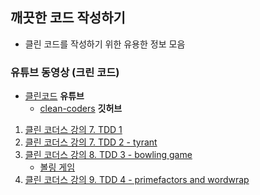 ## 깨끗한 코드 작성하기

* 클린 코드를 작성하기 위한 유용한 정보 모음

### 유튜브 동영상 (크린 코드)

* [클린코드](https://www.youtube.com/playlist?list=PLuLb6MC4SOvXCRePHrb4e-EYadjZ9KHyH) **유튜브**
  * [clean-coders](https://github.com/msbaek/clean-coders-2013) **깃허브**

1. [클린 코더스 강의 7. TDD 1](https://www.youtube.com/watch?v=wmHV6L0e1sU)
2. [클린 코더스 강의 7. TDD 2 - tyrant](https://www.youtube.com/watch?v=c-Pv2ia05Ek)
3. [클린 코더스 강의 8. TDD 3 - bowling game](https://www.youtube.com/watch?v=fFwDMzML7hI)
    - [볼링 게임](https://github.com/msbaek/bowling-game)
4. [클린 코더스 강의 9. TDD 4 - primefactors and wordwrap](https://www.youtube.com/watch?v=X4JtF2BfA0U)



